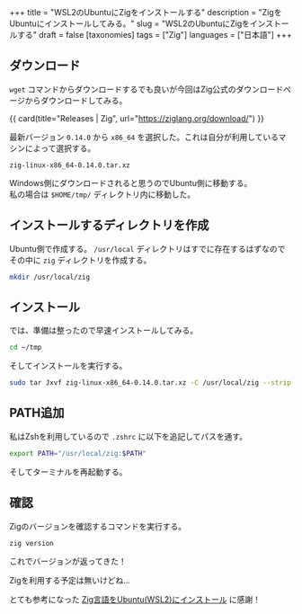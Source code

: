 +++
title = "WSL2のUbuntuにZigをインストールする"
description = "ZigをUbuntuにインストールしてみる。"
slug = "WSL2のUbuntuにZigをインストールする"
draft = false
[taxonomies]
tags = ["Zig"]
languages = ["日本語"]
+++

## ダウンロード

`wget` コマンドからダウンロードするでも良いが今回はZig公式のダウンロードページからダウンロードしてみる。

{{ card(title="Releases | Zig", url="https://ziglang.org/download/") }}

最新バージョン `0.14.0` から `x86_64` を選択した。これは自分が利用しているマシンによって選択する。

`zig-linux-x86_64-0.14.0.tar.xz`

Windows側にダウンロードされると思うのでUbuntu側に移動する。\
私の場合は `$HOME/tmp/` ディレクトリ内に移動した。

## インストールするディレクトリを作成

Ubuntu側で作成する。
`/usr/local` ディレクトリはすでに存在するはずなのでその中に `zig` ディレクトリを作成する。

```sh
mkdir /usr/local/zig
```

## インストール

では、準備は整ったので早速インストールしてみる。

```sh
cd ~/tmp
```

そしてインストールを実行する。

```sh
sudo tar Jxvf zig-linux-x86_64-0.14.0.tar.xz -C /usr/local/zig --strip-components 1
```

## PATH追加

私はZshを利用しているので `.zshrc` に以下を追記してパスを通す。

```sh
export PATH="/usr/local/zig:$PATH"
```

そしてターミナルを再起動する。

## 確認

Zigのバージョンを確認するコマンドを実行する。

```sh
zig version
```

これでバージョンが返ってきた！

Zigを利用する予定は無いけどね...

とても参考になった [Zig言語をUbuntu(WSL2)にインストール](https://qiita.com/bam_b0o_/items/27770ffcf0551ce9e813) に感謝！
